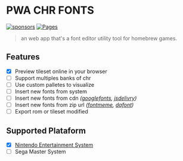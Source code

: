 # PWA CHR FONTS

[![sponsors](https://img.shields.io/github/sponsors/rodrigodornelles?color=ff69b4&logo=github)](https://github.com/sponsors/RodrigoDornelles)
[![Pages](https://github.com/RodrigoDornelles/pwa-fehou/actions/workflows/pages.yml/badge.svg)](https://github.com/RodrigoDornelles/pwa-fehou/actions/workflows/pages.yml)

> an web app that's a font editor utility tool for homebrew games.

## Features

 * [X] Preview tileset online in your browser
 * [ ] Support multiples banks of chr
 * [ ] Use custom palletes to visualize
 * [ ] Insert new fonts from system
 * [ ] Insert new fonts from cdn _([googlefonts](https://fonts.google.com/), [jsdelivry](https://jsdelivr.com))_
 * [ ] Insert new fonts from zip url _([fontmeme](https://fontmeme.com/), [dafont](dafont.com))_
 * [ ] Export rom or tileset modified

## Supported Plataform

 * [X] [Nintendo Entertainment System](https://www.nesdev.org/wiki)
 * [ ] Sega Master System
